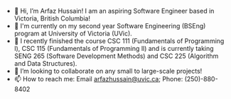 - 👋 Hi, I’m Arfaz Hussain! I am an aspiring Software Engineer based in Victoria, British Columbia!
- 🏫 I'm currently on my second year Software Engineering (BSEng) program at University of Victoria (UVic).
- 🌱 I recently finished the course CSC 111 (Fundamentals of Programming l), CSC 115 (Fundamentals of Programming ll) and is currently taking SENG 265 (Software Development Methods) and CSC 225 (Algorithm and Data Structures).
- 💞️ I’m looking to collaborate on any small to large-scale projects!
- 📫 How to reach me: Email <arfazhussain@uvic.ca>; Phone: (250)-880-8402

<!---
arfazhuss/arfazhuss is a ✨ special ✨ repository because its `README.md` (this file) appears on your GitHub profile.
You can click the Preview link to take a look at your changes.
--->

